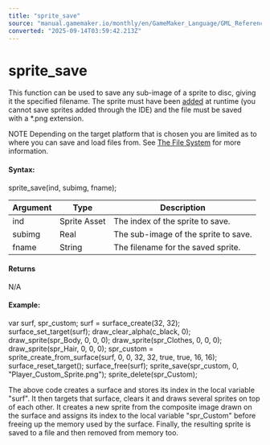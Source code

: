 ```yaml
---
title: "sprite_save"
source: "manual.gamemaker.io/monthly/en/GameMaker_Language/GML_Reference/Asset_Management/Sprites/Sprite_Manipulation/sprite_save.htm"
converted: "2025-09-14T03:59:42.213Z"
---
```


# sprite\_save

This function can be used to save any sub-image of a sprite to disc, giving it the specified filename. The sprite must have been [added](sprite_add.md) at runtime (you cannot save sprites added through the IDE) and the file must be saved with a \*.png extension.

NOTE Depending on the target platform that is chosen you are limited as to where you can save and load files from. See [The File System](../../../../../Additional_Information/The_File_System.md) for more information.

#### Syntax:

sprite\_save(ind, subimg, fname);

| Argument | Type | Description |
| --- | --- | --- |
| ind | Sprite Asset | The index of the sprite to save. |
| subimg | Real | The sub-image of the sprite to save. |
| fname | String | The filename for the saved sprite. |

#### Returns

N/A

#### Example:

var surf, spr\_custom;
surf = surface\_create(32, 32);
surface\_set\_target(surf);
draw\_clear\_alpha(c\_black, 0);
draw\_sprite(spr\_Body, 0, 0, 0);
draw\_sprite(spr\_Clothes, 0, 0, 0);
draw\_sprite(spr\_Hair, 0, 0, 0);
spr\_custom = sprite\_create\_from\_surface(surf, 0, 0, 32, 32, true, true, 16, 16);
surface\_reset\_target();
surface\_free(surf);
sprite\_save(spr\_custom, 0, "Player\_Custom\_Sprite.png");
sprite\_delete(spr\_Custom);

The above code creates a surface and stores its index in the local variable "surf". It then targets that surface, clears it and draws several sprites on top of each other. It creates a new sprite from the composite image drawn on the surface and assigns its index to the local variable "spr\_Custom" before freeing up the memory used by the surface. Finally, the resulting sprite is saved to a file and then removed from memory too.